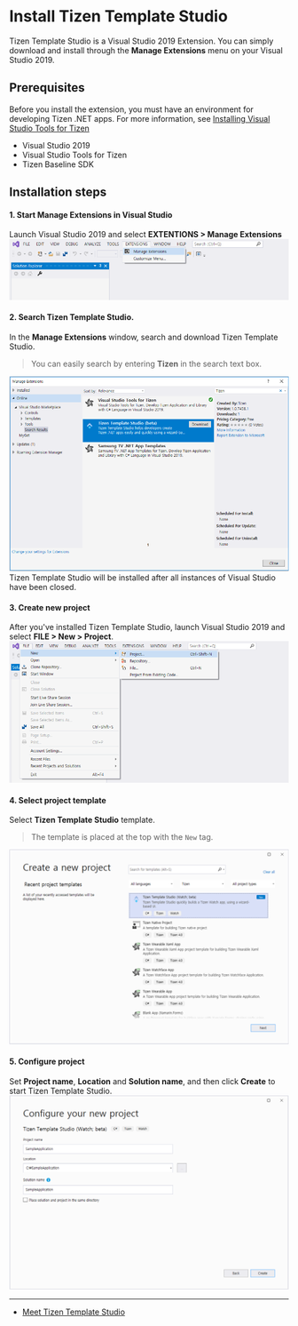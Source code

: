 # Install Tizen Template Studio
Tizen Template Studio is a Visual Studio 2019 Extension. You can simply download and install through the **Manage Extensions** menu on your Visual Studio 2019.

## Prerequisites
Before you install the extension, you must have an environment for developing Tizen .NET apps.
For more information, see [Installing Visual Studio Tools for Tizen](https://docs.tizen.org/application/vstools/install)
* Visual Studio 2019
* Visual Studio Tools for Tizen
* Tizen Baseline SDK

## Installation steps

#### 1. Start Manage Extensions in Visual Studio
Launch Visual Studio 2019 and select **EXTENTIONS > Manage Extensions**
![install-extension](install-tizen-template-studio01.png)

#### 2. Search Tizen Template Studio.
In the **Manage Extensions** window, search and download Tizen Template Studio.
> You can easily search by entering **Tizen** in the search text box.

![inatall-tts](install-tizen-template-studio02.png)
Tizen Template Studio will be installed after all instances of Visual Studio have been closed.

#### 3. Create new project
After you've installed Tizen Template Studio, launch Visual Studio 2019 and select **FILE > New > Project**.
![install-new-project](install-tizen-template-studio03.png)

#### 4. Select project template
Select **Tizen Template Studio** template.
> The template is placed at the top with the `New` tag.

![install-select-tts](install-tizen-template-studio04.png)

#### 5. Configure project
Set **Project name**, **Location** and **Solution name**, and then click **Create** to start Tizen Template Studio.
![install-launch](install-tizen-template-studio05.png)

---

- [Meet Tizen Template Studio](overview.md)
